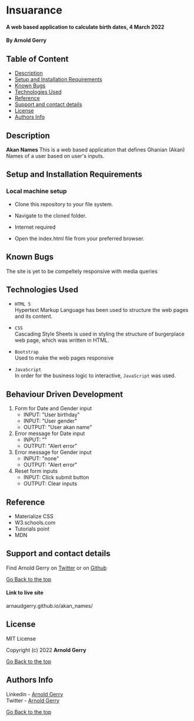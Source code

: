 # Insuarance

#### A web based application to calculate birth dates, 4 March 2022
#### By **Arnold Gerry**

## Table of Content
+ [Description](#Description)
+ [Setup and Installation Requirements](#Setup-and-Installation-Requirements)
+ [Known Bugs](#Known-Bugs)
+ [Technologies Used](#Technologies-Used)
+ [Reference](#Reference)
+ [Support and contact details](#Support-and-contact-details)
+ [License](#License)
+ [Authors Info](#Authors-Info)


## Description
**Akan Names** This is a web based application that defines Ghanian (Akan) Names of a user based on user's inputs.

## Setup and Installation Requirements
### Local machine setup
* Clone this repository to your file system.

* Navigate to the cloned folder.

* Internet required

* Open the index.html file from your preferred browser.


## Known Bugs
The site is yet to be compeltely responsive with media queries

## Technologies Used
- `HTML 5`   
   Hypertext Markup Language has been used to structure the web pages and its content.   


- `CSS`       
   Cascading Style Sheets is used in styling the structure of burgerplace web page, which was written in HTML.

- `Bootstrap`       
   Used to make the web pages responsive

- `JavaScript`       
   In order for the business logic to interactive, `JavaScript` was used.

## Behaviour Driven Development
1. Form for Date and Gender input
    * INPUT: "User birthday"
    * INPUT: "User gender"
    * OUTPUT: "User akan name"
2. Error message for Date input
    * INPUT: ""
    * OUTPUT: "Alert error"
3. Error message for Gender input
    * INPUT: "none"
    * OUTPUT: "Alert error"
4. Reset form inputs
    * INPUT: Click submit button
    * OUTPUT: Clear inputs 
   
## Reference
* Materialize CSS
* W3.schools.com
* Tutorials point
* MDN



## Support and contact details
Find Arnold Gerry on [Twitter](https://twitter.com/arnoldgerry1) or on [Github](https://github.com/arnaudgerry/ )

[Go Back to the top](#portfolio)

#### Link to live site      
arnaudgerry.github.io/akan_names/

## License  

MIT License

Copyright (c) 2022 **Arnold Gerry**

[Go Back to the top](#portfolio)

## Authors Info

Linkedin - [Arnold Gerry](https://ke.linkedin.com/in/arnoldgerry)    
Twitter - [Arnold Gerry](https://twitter.com/arnoldgerry1)

[Go Back to the top](#portfolio)


